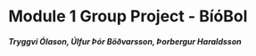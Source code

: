 # Module 1 Group Project - BíóBol
##### Tryggvi Ólason, Úlfur Þór Böðvarsson, Þorbergur Haraldsson

